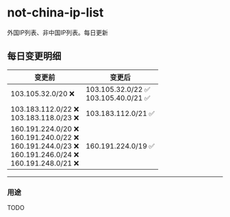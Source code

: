 # not-china-ip-list
外国IP列表、非中国IP列表。每日更新

每日变更明细
--------------------
|  变更前   | 变更后 |
|  ----  | ----  |
|  103.105.32.0/20 :x:  | 103.105.32.0/22 :white_check_mark: <br> 103.105.40.0/21 :white_check_mark: <br>  | 
|  103.183.112.0/22 :x: <br> 103.183.118.0/23 :x: <br> | 103.183.112.0/21 :white_check_mark: | 
|  160.191.224.0/20 :x: <br> 160.191.240.0/22 :x: <br> 160.191.244.0/23 :x: <br> 160.191.246.0/24 :x: <br> 160.191.248.0/21 :x: <br> | 160.191.224.0/19 :white_check_mark: | 

--------------------
### 用途
TODO
